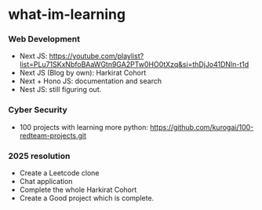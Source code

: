 # what-im-learning

### Web Development
- Next JS: https://youtube.com/playlist?list=PLu71SKxNbfoBAaWGtn9GA2PTw0HO0tXzq&si=thDjJo41DNln-t1d
- Next JS (Blog by own): Harkirat Cohort
- Next + Hono JS: documentation and search
- Nest JS: still figuring out.

### Cyber Security
- 100 projects with learning more python: https://github.com/kurogai/100-redteam-projects.git

### 2025 resolution 
- Create a Leetcode clone
- Chat application
- Complete the whole Harkirat Cohort
- Create a Good project which is complete.

